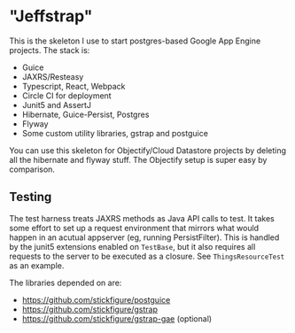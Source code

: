 # "Jeffstrap"

This is the skeleton I use to start postgres-based Google App Engine projects. The stack is:

 * Guice
 * JAXRS/Resteasy
 * Typescript, React, Webpack
 * Circle CI for deployment
 * Junit5 and AssertJ
 * Hibernate, Guice-Persist, Postgres
 * Flyway
 * Some custom utility libraries, gstrap and postguice

You can use this skeleton for Objectify/Cloud Datastore projects by deleting all the hibernate and flyway stuff. The Objectify setup is super easy by comparison.

## Testing

The test harness treats JAXRS methods as Java API calls to test. It takes some effort to set up a request environment that mirrors what would happen in an acutual appserver (eg, running PersistFilter). This is handled by the junit5 extensions enabled on `TestBase`, but it also requires all requests to the server to be executed as a closure. See `ThingsResourceTest` as an example.  
 
The libraries depended on are:

 * https://github.com/stickfigure/postguice
 * https://github.com/stickfigure/gstrap
 * https://github.com/stickfigure/gstrap-gae (optional)